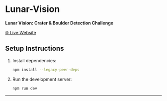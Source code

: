 # Lunar-Vision

**Lunar Vision: Crater & Boulder Detection Challenge**

[🌐 Live Website](https://render-6lpb.onrender.com/)

## Setup Instructions

1. Install dependencies:

    ```bash
    npm install --legacy-peer-deps
    ```

2. Run the development server:

    ```bash
    npm run dev
    ```

---

